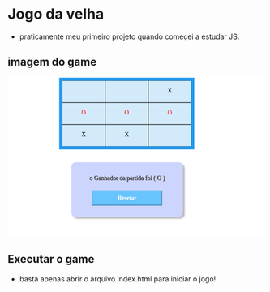 # Jogo da velha

- praticamente meu primeiro projeto quando começei a estudar JS.

## imagem do game

<img src="utils/layout-jogo-velha.png" alt="My game"/>

## Executar o game
- basta apenas abrir o arquivo index.html para iniciar o jogo!
